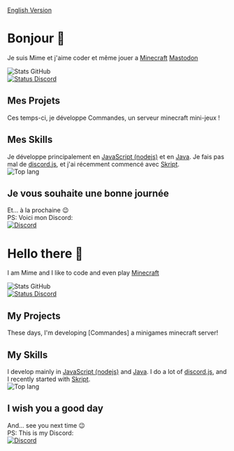 [English Version](#hello-there-)

# Bonjour 👋

Je suis Mime et j'aime coder et même jouer a [Minecraft](https://minecraft.net)
<a rel="me" href="https://mastouille.fr/@mime4x">Mastodon</a>

![Stats GitHub](https://github-readme-stats.vercel.app/api?username=Mimexe&count_private=true&show_icons=true&include_all_commits=true&theme=dark&hide_border=true)  
[![Status Discord](https://lanyard.cnrad.dev/api/754038841001640099?theme=dark&animated=true&idleMessage=Actuellement%20en%20train%20de%20ne%20rien%20faire)](https://discord.com/users/754038841001640099)

## Mes Projets

Ces temps-ci, je développe Commandes, un serveur minecraft mini-jeux !

## Mes Skills

Je développe principalement en [JavaScript (nodejs)](https://nodejs.org/fr/) et en [Java](https://java.com).
Je fais pas mal de [discord.js](https://discord.js.org), et j'ai récemment commencé avec [Skript](https://skript-mc.fr).  
![Top lang](https://github-readme-stats.vercel.app/api/top-langs/?username=Mimexe&langs_count=10&theme=dark&layout=compact&hide_border=true)  

## Je vous souhaite une bonne journée

Et... à la prochaine 😉  
PS: Voici mon Discord:  
[![Discord](https://discord.com/api/guilds/994618544882995340/embed.png?style=banner3)](https://discord.gg/rpbz5UKHZq)

# Hello there 👋

I am Mime and I like to code and even play [Minecraft](https://minecraft.net)

![Stats GitHub](https://github-readme-stats.vercel.app/api?username=Mimexe&count_private=true&show_icons=true&include_all_commits=true&theme=dark&hide_border=true)  
[![Status Discord](https://lanyard.cnrad.dev/api/754038841001640099?theme=dark&animated=true&idleMessage=Doing%20nothing)](https://discord.com/users/754038841001640099)

## My Projects

These days, I'm developing [Commandes] a minigames minecraft server!

## My Skills

I develop mainly in [JavaScript (nodejs)](https://nodejs.org/en/) and [Java](https://java.com).
I do a lot of [discord.js](https://discord.js.org), and I recently started with [Skript](https://github.com/SkriptLang/Skript/releases).  
![Top lang](https://github-readme-stats.vercel.app/api/top-langs/?username=Mimexe&langs_count=10&theme=dark&layout=compact&hide_border=true)  

## I wish you a good day

And... see you next time 😉  
PS: This is my Discord:  
[![Discord](https://discord.com/api/guilds/994618544882995340/embed.png?style=banner3)](https://discord.gg/rpbz5UKHZq)
